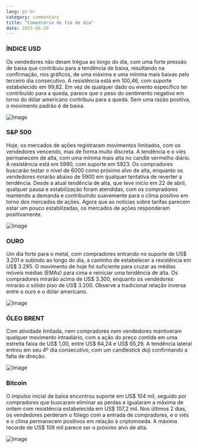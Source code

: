 ```yaml
---
lang: pt-br
category: commentary
title: "Comentário de fim de dia"
date: 2025-05-20
---
```


### ÍNDICE USD

Os vendedores não deram trégua ao longo do dia, com uma forte pressão de baixa que contribuiu para a tendência de baixa, resultando na confirmação, nos gráficos, de uma máxima e uma mínima mais baixas pelo terceiro dia consecutivo. A resistência está em 100,46, com suporte estabelecido em 99,82. Em vez de qualquer dado ou evento específico ter contribuído para a queda, parece que o peso do sentimento negativo em torno do dólar americano contribuiu para a queda. Sem uma razão positiva, o movimento padrão é de baixa.

![Image](https://markleighedu.github.io/img/May-2025/20-May-2025/usdindex.jpg)

### S&P 500

Hoje, os mercados de ações registraram movimentos limitados, com os vendedores vencendo, mas de forma muito discreta. A tendência e o viés permanecem de alta, com uma mínima mais alta no candle vermelho diário. A resistência está em 5990, com suporte em 5923. Os compradores buscarão testar o nível de 6000 como próximo alvo de alta, enquanto os vendedores mirarão abaixo de 5900 em qualquer tentativa de reverter a tendência. Desde a atual tendência de alta, que teve início em 22 de abril, qualquer pausa e estabilização foram atendidas, com os compradores mantendo a demanda e contribuindo suavemente para o clima positivo em torno dos mercados de ações. Agora que as notícias sobre tarifas parecem estar um pouco estabilizadas, os mercados de ações responderam positivamente.

![Image](https://markleighedu.github.io/img/May-2025/20-May-2025/sp500.jpg)

### OURO

Um dia forte para o metal, com compradores entrando no suporte de US$ 3.201 e subindo ao longo do dia, a caminho de estabelecer a resistência em US$ 3.295. O movimento de hoje foi suficiente para cruzar as médias móveis médias (EMAs) para cima e reiniciar uma tendência de alta. Os compradores mirarão acima de US$ 3.300, enquanto os vendedores mirarão o sólido piso de US$ 3.200. Observe a tradicional relação inversa entre o ouro e o dólar americano.

![Image](https://markleighedu.github.io/img/May-2025/20-May-2025/gold.jpg)

### ÓLEO BRENT

Com atividade limitada, nem compradores nem vendedores mantiveram qualquer movimento intradiário, com a ação do preço contida em uma estreita faixa de US$ 1,00, entre US$ 64,24 e US$ 65,26. A tendência lateral entrou em seu 4º dia consecutivo, com um candlestick doji confirmando a falta de direção.

![Image](https://markleighedu.github.io/img/May-2025/20-May-2025/brentoil.jpg)

### Bitcoin

O impulso inicial de baixa encontrou suporte em US$ 104 mil, seguido por compradores que buscaram eliminar as perdas e igualaram a máxima de ontem com resistência estabelecida em US$ 107,2 mil. Nos últimos 2 dias, os vendedores perderam o fôlego com a entrada de compradores, e o viés e o clima permanecem positivos em relação à criptomoeda. A máxima recorde de US$ 109 mil parece ser o próximo alvo de alta.

![Image](https://markleighedu.github.io/img/May-2025/20-May-2025/bitcoin.jpg)


